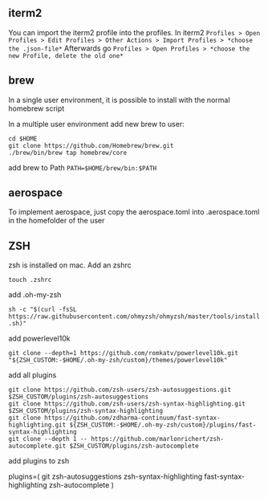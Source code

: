 ## iterm2
You can import the iterm2 profile into the profiles. In iterm2
`Profiles > Open Profiles > Edit Profiles > Other Actions > Import Profiles > *choose the .json-file*`
Afterwards go
`Profiles > Open Profiles > *choose the new Profile, delete the old one*`

## brew
In a single user environment, it is possible to install with the normal homebrew script

In a multiple user environment add new brew to user:
```
cd $HOME
git clone https://github.com/Homebrew/brew.git
./brew/bin/brew tap homebrew/core
```

add brew to Path
`PATH=$HOME/brew/bin:$PATH`

## aerospace
To implement aerospace, just copy the aerospace.toml into .aerospace.toml in the homefolder of the user

## ZSH
zsh is installed on mac. Add an zshrc

`touch .zshrc`

add .oh-my-zsh

`sh -c "$(curl -fsSL https://raw.githubusercontent.com/ohmyzsh/ohmyzsh/master/tools/install.sh)"`

add powerlevel10k

`git clone --depth=1 https://github.com/romkatv/powerlevel10k.git "${ZSH_CUSTOM:-$HOME/.oh-my-zsh/custom}/themes/powerlevel10k"`

add all plugins

```
git clone https://github.com/zsh-users/zsh-autosuggestions.git $ZSH_CUSTOM/plugins/zsh-autosuggestions
git clone https://github.com/zsh-users/zsh-syntax-highlighting.git $ZSH_CUSTOM/plugins/zsh-syntax-highlighting
git clone https://github.com/zdharma-continuum/fast-syntax-highlighting.git ${ZSH_CUSTOM:-$HOME/.oh-my-zsh/custom}/plugins/fast-syntax-highlighting
git clone --depth 1 -- https://github.com/marlonrichert/zsh-autocomplete.git $ZSH_CUSTOM/plugins/zsh-autocomplete
```

add plugins to zsh

plugins=(
  git
  zsh-autosuggestions
  zsh-syntax-highlighting
  fast-syntax-highlighting
  zsh-autocomplete
 )

